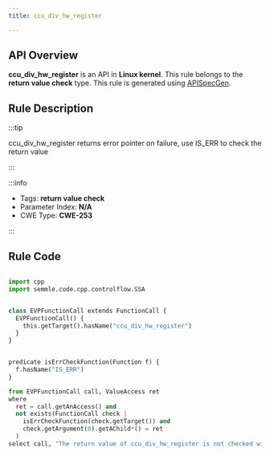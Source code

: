 ```yaml
---
title: ccu_div_hw_register

---
```



## API Overview
**ccu_div_hw_register** is an API in **Linux kernel**. This rule belongs to the **return value check** type. This rule is generated using [APISpecGen](../../tools/APISpecGen).
## Rule Description

:::tip

ccu_div_hw_register returns error pointer on failure, use IS_ERR to check the return value

:::

:::info

- Tags: **return value check**
- Parameter Index: **N/A**
- CWE Type: **CWE-253**

:::

## Rule Code
```python

import cpp
import semmle.code.cpp.controlflow.SSA


class EVPFunctionCall extends FunctionCall {
  EVPFunctionCall() {
    this.getTarget().hasName("ccu_div_hw_register")
  }
}


predicate isErrCheckFunction(Function f) {
  f.hasName("IS_ERR") 
}

from EVPFunctionCall call, ValueAccess ret
where
  ret = call.getAnAccess() and
  not exists(FunctionCall check |
    isErrCheckFunction(check.getTarget()) and
    check.getArgument(0).getAChild*() = ret
  )
select call, "The return value of ccu_div_hw_register is not checked with IS_ERR."
    
```